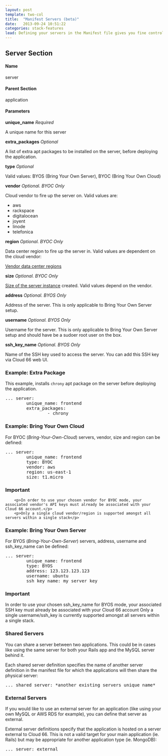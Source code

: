 ```yaml
---
layout: post
template: two-col
title:  "Manifest Servers (beta)"
date:   2013-09-24 10:51:22
categories: stack-features
lead: Defining your servers in the Manifest file gives you fine control over their specifications.
---
```


## Server Section

#### Name
server
#### Parent Section
application
#### Parameters
**unique&#95;name**
_Required_

A unique name for this server

**extra&#95;packages**
_Optional_

A list of extra apt packages to be installed on the server, before deploying the application.

**type**
_Optional_

Valid values: BYOS (Bring Your Own Server), BYOC (Bring Your Own Cloud)

**vendor**
_Optional. BYOC Only_

Cloud vendor to fire up the server on. Valid values are:
- aws
- rackspace
- digitalocean
- joyent
- linode
- telefonica

**region**
_Optional. BYOC Only_

Data center region to fire up the server in. Valid values are dependent on the cloud vendor:

[Vendor data center regions](/api/instance-regions.html)

**size**
_Optional. BYOC Only_

[Size of the server instance](/api/instance-names.html) created. Valid values depend on the vendor.

**address**
_Optional. BYOS Only_

Address of the server. This is only applicable to Bring Your Own Server setup.

**username**
_Optional. BYOS Only_

Username for the server. This is only applicable to Bring Your Own Server setup and should have be a sudoer root user on the box.

**ssh&#95;key&#95;name**
_Optional. BYOS Only_

Name of the SSH key used to access the server. You can add this SSH key via Cloud 66 web UI.

### Example: Extra Package

This example, installs `chrony` apt package on the server before deploying the application.

<pre class="terminal">
... server:
        unique&#95;name: frontend
        extra&#95;packages:
                - chrony
</pre>

### Example: Bring Your Own Cloud

For BYOC (*Bring-Your-Own-Cloud*) servers, vendor, size and region can be defined:
<pre class="terminal">
... server:
        unique&#95;name: frontend
        type: BYOC
        vendor: aws
        region: us-east-1
        size: t1.micro
</pre>

<div class="notice">
        <h3>Important</h3>

        <p>In order to use your chosen vendor for BYOC mode, your associated vendor's API keys must already be associated with your Cloud 66 account.</p>
        <p>Only a single cloud vendor/region is supported amongst all servers within a single stack</p>
</div>

### Example: Bring Your Own Server

For BYOS (*Bring-Your-Own-Server*) servers, address, username and ssh&#95;key&#95;name can be defined:
<pre class="terminal">
... server:
        unique&#95;name: frontend
        type: BYOS
        address: 123.123.123.123
        username: ubuntu
        ssh&#95;key&#95;name: my&#95;server&#95;key
</pre>

<div class="notice">
        <h3>Important</h3>
        <p>In order to use your chosen ssh&#95;key&#95;name for BYOS mode, your associated SSH key must already be associated with your Cloud 66 account Only a single username/ssh&#95;key is currently supported amongst all servers within a single stack.</p>
</div>

### Shared Servers

You can share a server between two applications. This could be in cases like using the same server for both your Rails app and the MySQL server behind it.

Each shared server definition specifies the name of another server definition in the manifest file for which the applications will then share the physical server:

<pre class="terminal">
... shared&#95;server: *another&#95;existing&#95;servers&#95;unique&#95;name*
</pre>

### External Servers

If you would like to use an external server for an application (like using your own MySQL or AWS RDS for example), you can define that server as external.

External server definitions specify that the application is hosted on a server external to Cloud 66. This is not a valid target for your main application (ie. Rails) but may be appropriate for another application type (ie. MongoDB):

<pre class="terminal">
... server: external
</pre>
